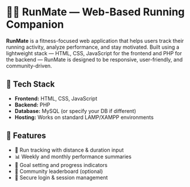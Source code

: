 # 🏃‍♂️ RunMate — Web-Based Running Companion

**RunMate** is a fitness-focused web application that helps users track their running activity, analyze performance, and stay motivated. Built using a lightweight stack — HTML, CSS, JavaScript for the frontend and PHP for the backend — RunMate is designed to be responsive, user-friendly, and community-driven.

## 🔧 Tech Stack
- **Frontend:** HTML, CSS, JavaScript
- **Backend:** PHP
- **Database:** MySQL (or specify your DB if different)
- **Hosting:** Works on standard LAMP/XAMPP environments

## 🚀 Features
- 📍 Run tracking with distance & duration input
- 📊 Weekly and monthly performance summaries
- 🎯 Goal setting and progress indicators
- 👥 Community leaderboard (optional)
- 🔐 Secure login & session management
